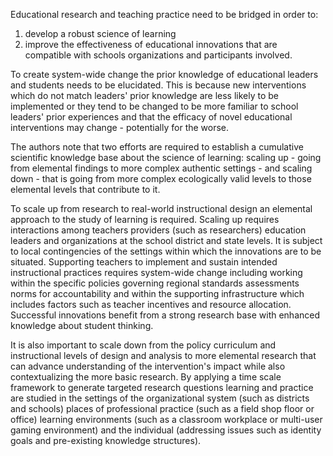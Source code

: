 Educational research and teaching practice need to be bridged in order to:

<ol>
	<li>
		develop a robust science of learning
	</li>
	<li>
		improve the effectiveness of educational innovations that are compatible with schools organizations and participants involved.
	</li>
</ol>

To create system-wide change the prior knowledge of educational leaders and students needs to be elucidated. This is because new interventions which do not match leaders' prior knowledge are less likely to be implemented or they tend to be changed to be more familiar to school leaders' prior experiences and that the efficacy of novel educational interventions may change - potentially for the worse.

The authors note that two efforts are required to establish a cumulative scientific knowledge base about the science of learning: scaling up - going from elemental findings to more complex authentic settings - and scaling down - that is going from more complex ecologically valid levels to those elemental levels that contribute to it.

To scale up from research to real-world instructional design an elemental approach to the study of learning is required. Scaling up requires interactions among teachers providers (such as researchers) education leaders and organizations at the school district and state levels. It is subject to local contingencies of the settings within which the innovations are to be situated. Supporting teachers to implement and sustain intended instructional practices requires system-wide change including working within the specific policies governing regional standards assessments norms for accountability and within the supporting infrastructure which includes factors such as teacher incentives and resource allocation. Successful innovations benefit from a strong research base with enhanced knowledge about student thinking.

It is also important to scale down from the policy curriculum and instructional levels of design and analysis to more elemental research that can advance understanding of the intervention's impact while also contextualizing the more basic research. By applying a time scale framework to generate targeted research questions learning and practice are studied in the settings of the organizational system (such as districts and schools) places of professional practice (such as a field shop floor or office) learning environments (such as a classroom workplace or multi-user gaming environment) and the individual (addressing issues such as identity goals and pre-existing knowledge structures).